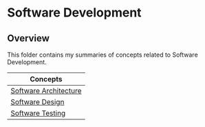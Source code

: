 # Software Development

## Overview
This folder contains my summaries of concepts related to Software Development.

| Concepts                                                                                                                             |                                                         
|--------------------------------------------------------------------------------------------------------------------------------------|
| [Software Architecture](https://github.com/shumarb/learning/tree/main/concepts/software-development/software-architecture/README.md) |
| [Software Design](https://github.com/shumarb/learning/tree/main/concepts/software-development/software-design/README.md)             |
| [Software Testing](https://github.com/shumarb/learning/tree/main/concepts/software-development/software-testing/README.md)           |
